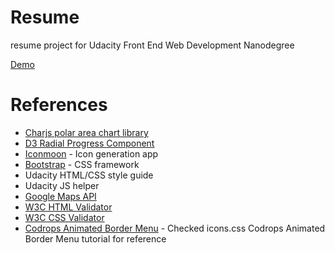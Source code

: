 <h1>Resume</h1>
<p>resume project for Udacity Front End Web Development Nanodegree</p>
<p><a href="http://lei-clearsky.github.io/nanodegree-fewd-p2/">Demo</a></p>

<h1>References</h1>
<ul>
	<li><a href="http://www.chartjs.org/docs/#polar-area-chart">Charjs polar area chart library</li>
	<li><a href="http://www.brightpointinc.com/clients/brightpointinc.com/library/radialProgress/index.html?source=d3js">D3 Radial Progress Component</li>
	<li><a href="https://icomoon.io/app/#/select">Iconmoon</a> - Icon generation app</li>
	<li><a href="http://getbootstrap.com/">Bootstrap</a> - CSS framework</li>
	<li>Udacity HTML/CSS style guide</li>
	<li>Udacity JS helper</li>
	<li><a href="https://developers.google.com/maps/documentation/javascript/tutorial">Google Maps API</a></li>
	<li><a href="http://validator.w3.org/">W3C HTML Validator</a></li>
	<li><a href="http://jigsaw.w3.org/css-validator/">W3C CSS Validator</a></li>
	<li><a href="https://github.com/codrops/AnimatedBorderMenus/blob/master/css/icons.css">Codrops Animated Border Menu</a> - Checked icons.css Codrops Animated Border Menu tutorial for reference</li>
</ul>
